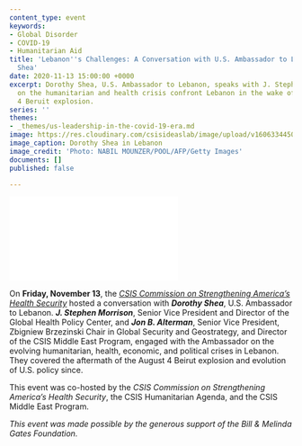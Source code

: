 ```yaml
---
content_type: event
keywords:
- Global Disorder
- COVID-19
- Humanitarian Aid
title: 'Lebanon''s Challenges: A Conversation with U.S. Ambassador to Lebanon Dorothy
  Shea'
date: 2020-11-13 15:00:00 +0000
excerpt: Dorothy Shea, U.S. Ambassador to Lebanon, speaks with J. Stephen Morrison
  on the humanitarian and health crisis confront Lebanon in the wake of the August
  4 Beruit explosion.
series: ''
themes:
- _themes/us-leadership-in-the-covid-19-era.md
image: https://res.cloudinary.com/csisideaslab/image/upload/v1606334450/health-commission/201106__Lebanon_szjiaa.jpg
image_caption: Dorothy Shea in Lebanon
image_credit: 'Photo: NABIL MOUNZER/POOL/AFP/Getty Images'
documents: []
published: false

---
```

<div class="video-wrapper post-feature-video"> <iframe allow="autoplay; encrypted-media" allowfullscreen="" frameborder="0" title="" src="[https://www.youtube.com/embed/rkV9K44Bmwo](https://www.youtube.com/embed/rkV9K44Bmwo "https://www.youtube.com/embed/rkV9K44Bmwo")"></iframe></div>

On **Friday, November 13**, the [_CSIS Commission on Strengthening America’s Health Security_](https://healthsecurity.csis.org/final-report/) hosted a conversation with **_Dorothy Shea_**, U.S. Ambassador to Lebanon. **_J. Stephen Morrison_**, Senior Vice President and Director of the Global Health Policy Center, and **_Jon B. Alterman_**, Senior Vice President, Zbigniew Brzezinski Chair in Global Security and Geostrategy, and Director of the CSIS Middle East Program, engaged with the Ambassador on the evolving humanitarian, health, economic, and political crises in Lebanon. They covered the aftermath of the August 4 Beirut explosion and evolution of U.S. policy since.

This event was co-hosted by the _CSIS Commission on Strengthening America’s Health Security_, the CSIS Humanitarian Agenda, and the CSIS Middle East Program.

_This event was made possible by the generous support of the Bill & Melinda Gates Foundation._